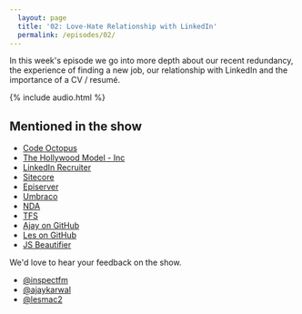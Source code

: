 ```yaml
---
  layout: page
  title: '02: Love-Hate Relationship with LinkedIn'
  permalink: /episodes/02/
---
```


In this week's episode we go into more depth about our recent redundancy, the experience of finding a new job, our relationship with LinkedIn and the importance of a CV / resumé.

{% include audio.html %}

## Mentioned in the show

- [Code Octopus](https://codeoctopus.co.uk/)
- [The Hollywood Model - Inc](http://www.inc.com/zoe-henry/3-reasons-you-should-adopt-the-hollywood-model-of-doing-business.html)
- [LinkedIn Recruiter](https://www.youtube.com/watch?v=84a4jltq1js)
- [Sitecore](http://www.sitecore.net/)
- [Episerver](http://www.episerver.com/)
- [Umbraco](https://umbraco.com/)
- [NDA](https://en.wikipedia.org/wiki/Non-disclosure_agreement)
- [TFS](https://www.visualstudio.com/tfs/)
- [Ajay on GitHub](https://github.com/ajaykarwal)
- [Les on GitHub](https://github.com/CodeChronicler)
- [JS Beautifier](http://jsbeautifier.org/)


We'd love to hear your feedback on the show.

- [@inspectfm]({{http://twitter.com/inspectfm)
- [@ajaykarwal](http://twitter.com/ajaykarwal)
- [@lesmac2](http://twitter.com/lesmac2)

